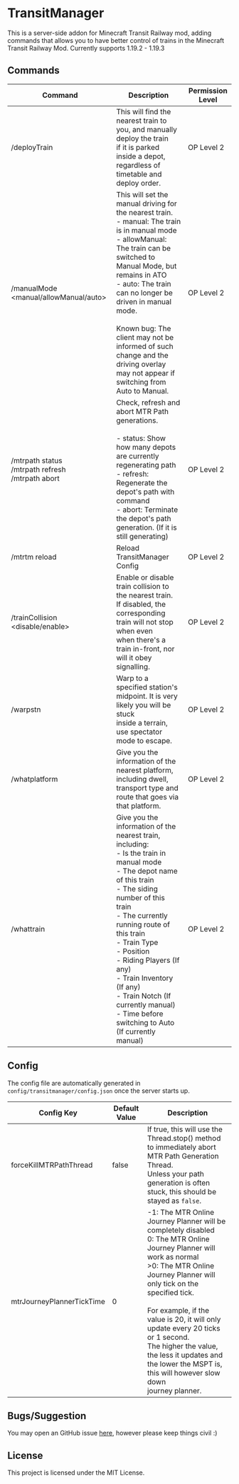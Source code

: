 # TransitManager
This is a server-side addon for Minecraft Transit Railway mod, adding commands that allows you to have better control of trains in the Minecraft Transit Railway Mod.
Currently supports 1.19.2 - 1.19.3

## Commands
| Command                                                                         | Description                                                                                                                                                                                                                                                                                                                                                                                               | Permission Level |
|---------------------------------------------------------------------------------|-----------------------------------------------------------------------------------------------------------------------------------------------------------------------------------------------------------------------------------------------------------------------------------------------------------------------------------------------------------------------------------------------------------|------------------|
| /deployTrain                                                                    | This will find the nearest train to you, and manually deploy the train<br>if it is parked inside a depot, regardless of timetable and deploy order.                                                                                                                                                                                                                                                       | OP Level 2       |
| /manualMode <manual/allowManual/auto>                                           | This will set the manual driving for the nearest train.<br>- manual: The train is in manual mode<br>- allowManual: The train can be switched to Manual Mode, but remains in ATO<br>- auto: The train can no longer be driven in manual mode.<br><br>Known bug: The client may not be informed of such change and the<br>driving overlay may not appear if switching from Auto to Manual.                  | OP Level 2       |
| /mtrpath status<br>/mtrpath refresh <Depot Name><br>/mtrpath abort <Depot Name> | Check, refresh and abort MTR Path generations.<br><br>- status: Show how many depots are currently regenerating path<br>- refresh: Regenerate the depot's path with command<br>- abort: Terminate the depot's path generation. (If it is still generating)                                                                                                                                                | OP Level 2       |
| /mtrtm reload                                                                   | Reload TransitManager Config                                                                                                                                                                                                                                                                                                                                                                              | OP Level 2       |
| /trainCollision <disable/enable>                                                | Enable or disable train collision to the nearest train.<br>If disabled, the corresponding train will not stop when even<br>when there's a train in-front, nor will it obey signalling.                                                                                                                                                                                                                    | OP Level 2       |
| /warpstn <Station Name>                                                         | Warp to a specified station's midpoint. It is very likely you will be stuck<br>inside a terrain, use spectator mode to escape.                                                                                                                                                                                                                                                                            | OP Level 2       |
| /whatplatform                                                                   | Give you the information of the nearest platform, including dwell,<br>transport type and route that goes via that platform.                                                                                                                                                                                                                                                                               | OP Level 2       |
| /whattrain                                                                      | Give you the information of the nearest train, including:<br>- Is the train in manual mode<br>- The depot name of this train<br>- The siding number of this train<br>- The currently running route of this train<br>- Train Type<br>- Position<br>- Riding Players (If any)<br>- Train Inventory (If any)<br>- Train Notch (If currently manual)<br>- Time before switching to Auto (If currently manual) | OP Level 2       |

## Config
The config file are automatically generated in `config/transitmanager/config.json` once the server starts up.

| Config Key                | Default Value | Description                                                                                                                                                                                                                                                                                                                                                                                                         |
|---------------------------|---------------|---------------------------------------------------------------------------------------------------------------------------------------------------------------------------------------------------------------------------------------------------------------------------------------------------------------------------------------------------------------------------------------------------------------------|
| forceKillMTRPathThread    | false         | If true, this will use the Thread.stop() method to immediately abort MTR Path Generation Thread.<br>Unless your path generation is often stuck, this should be stayed as `false`.                                                                                                                                                                                                                                   |
| mtrJourneyPlannerTickTime | 0             | -1: The MTR Online Journey Planner will be completely disabled<br>0: The MTR Online Journey Planner will work as normal<br>>0: The MTR Online Journey Planner will only tick on the specified tick.<br><br>For example, if the value is 20, it will only update every 20 ticks or 1 second.<br>The higher the value, the less it updates and the lower the MSPT is, this will however slow down<br>journey planner. |

## Bugs/Suggestion
You may open an GitHub issue [here](https://github.com/DistrictOfJoban/TransitManager/issues), however please keep things civil :)

## License
This project is licensed under the MIT License.